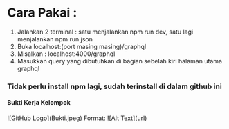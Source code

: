 # Cara Pakai :

1. Jalankan 2 terminal : satu menjalankan npm run dev, satu lagi menjalankan npm run json
2. Buka localhost:(port masing masing)/graphql
3. Misalkan : localhost:4000/graphql
4. Masukkan query yang dibutuhkan di bagian sebelah kiri halaman utama graphql

<h3>Tidak perlu install npm lagi, sudah terinstall di dalam github ini</h3>


<h4> Bukti Kerja Kelompok </h4>
![GitHub Logo](Bukti.jpeg)
Format: ![Alt Text](url)
